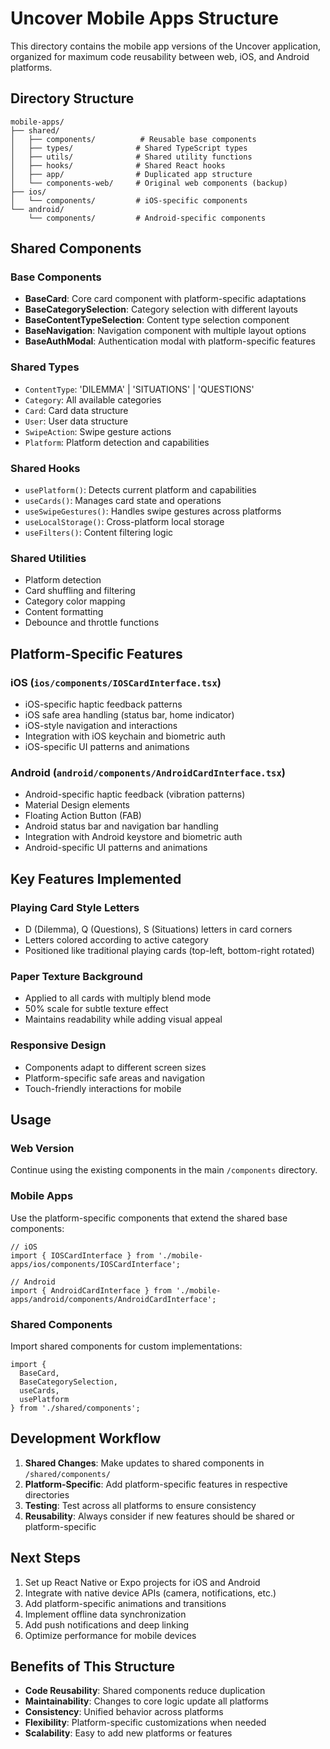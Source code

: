# Uncover Mobile Apps Structure

This directory contains the mobile app versions of the Uncover application, organized for maximum code reusability between web, iOS, and Android platforms.

## Directory Structure

```
mobile-apps/
├── shared/
│   ├── components/          # Reusable base components
│   ├── types/              # Shared TypeScript types
│   ├── utils/              # Shared utility functions
│   ├── hooks/              # Shared React hooks
│   ├── app/                # Duplicated app structure
│   └── components-web/     # Original web components (backup)
├── ios/
│   └── components/         # iOS-specific components
└── android/
    └── components/         # Android-specific components
```

## Shared Components

### Base Components
- **BaseCard**: Core card component with platform-specific adaptations
- **BaseCategorySelection**: Category selection with different layouts
- **BaseContentTypeSelection**: Content type selection component
- **BaseNavigation**: Navigation component with multiple layout options
- **BaseAuthModal**: Authentication modal with platform-specific features

### Shared Types
- `ContentType`: 'DILEMMA' | 'SITUATIONS' | 'QUESTIONS'
- `Category`: All available categories
- `Card`: Card data structure
- `User`: User data structure
- `SwipeAction`: Swipe gesture actions
- `Platform`: Platform detection and capabilities

### Shared Hooks
- `usePlatform()`: Detects current platform and capabilities
- `useCards()`: Manages card state and operations
- `useSwipeGestures()`: Handles swipe gestures across platforms
- `useLocalStorage()`: Cross-platform local storage
- `useFilters()`: Content filtering logic

### Shared Utilities
- Platform detection
- Card shuffling and filtering
- Category color mapping
- Content formatting
- Debounce and throttle functions

## Platform-Specific Features

### iOS (`ios/components/IOSCardInterface.tsx`)
- iOS-specific haptic feedback patterns
- iOS safe area handling (status bar, home indicator)
- iOS-style navigation and interactions
- Integration with iOS keychain and biometric auth
- iOS-specific UI patterns and animations

### Android (`android/components/AndroidCardInterface.tsx`)
- Android-specific haptic feedback (vibration patterns)
- Material Design elements
- Floating Action Button (FAB)
- Android status bar and navigation bar handling
- Integration with Android keystore and biometric auth
- Android-specific UI patterns and animations

## Key Features Implemented

### Playing Card Style Letters
- D (Dilemma), Q (Questions), S (Situations) letters in card corners
- Letters colored according to active category
- Positioned like traditional playing cards (top-left, bottom-right rotated)

### Paper Texture Background
- Applied to all cards with multiply blend mode
- 50% scale for subtle texture effect
- Maintains readability while adding visual appeal

### Responsive Design
- Components adapt to different screen sizes
- Platform-specific safe areas and navigation
- Touch-friendly interactions for mobile

## Usage

### Web Version
Continue using the existing components in the main `/components` directory.

### Mobile Apps
Use the platform-specific components that extend the shared base components:

```tsx
// iOS
import { IOSCardInterface } from './mobile-apps/ios/components/IOSCardInterface';

// Android  
import { AndroidCardInterface } from './mobile-apps/android/components/AndroidCardInterface';
```

### Shared Components
Import shared components for custom implementations:

```tsx
import { 
  BaseCard, 
  BaseCategorySelection, 
  useCards, 
  usePlatform 
} from './shared/components';
```

## Development Workflow

1. **Shared Changes**: Make updates to shared components in `/shared/components/`
2. **Platform-Specific**: Add platform-specific features in respective directories
3. **Testing**: Test across all platforms to ensure consistency
4. **Reusability**: Always consider if new features should be shared or platform-specific

## Next Steps

1. Set up React Native or Expo projects for iOS and Android
2. Integrate with native device APIs (camera, notifications, etc.)
3. Add platform-specific animations and transitions
4. Implement offline data synchronization
5. Add push notifications and deep linking
6. Optimize performance for mobile devices

## Benefits of This Structure

- **Code Reusability**: Shared components reduce duplication
- **Maintainability**: Changes to core logic update all platforms
- **Consistency**: Unified behavior across platforms
- **Flexibility**: Platform-specific customizations when needed
- **Scalability**: Easy to add new platforms or features
